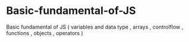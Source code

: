 # Basic-fundamental-of-JS
Basic fundamental of JS ( variables and data type , arrays , controlflow , functions , objects , operators )
